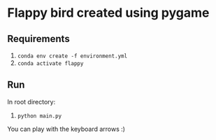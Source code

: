 # Flappy bird created using pygame

## Requirements

1. `conda env create -f environment.yml`
2. `conda activate flappy`

## Run

In root directory:

1. `python main.py`

You can play with the keyboard arrows :)